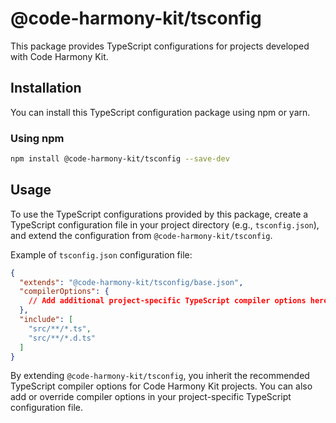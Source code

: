 # @code-harmony-kit/tsconfig

This package provides TypeScript configurations for projects developed with Code Harmony Kit.

## Installation

You can install this TypeScript configuration package using npm or yarn.

### Using npm

```bash
npm install @code-harmony-kit/tsconfig --save-dev
```

## Usage

To use the TypeScript configurations provided by this package, create a TypeScript configuration file in your project directory (e.g., `tsconfig.json`), and extend the configuration from `@code-harmony-kit/tsconfig`.

Example of `tsconfig.json` configuration file:

```json
{
  "extends": "@code-harmony-kit/tsconfig/base.json",
  "compilerOptions": {
    // Add additional project-specific TypeScript compiler options here
  },
  "include": [
    "src/**/*.ts",
    "src/**/*.d.ts"
  ]
}
```

By extending `@code-harmony-kit/tsconfig`, you inherit the recommended TypeScript compiler options for Code Harmony Kit projects. You can also add or override compiler options in your project-specific TypeScript configuration file.
